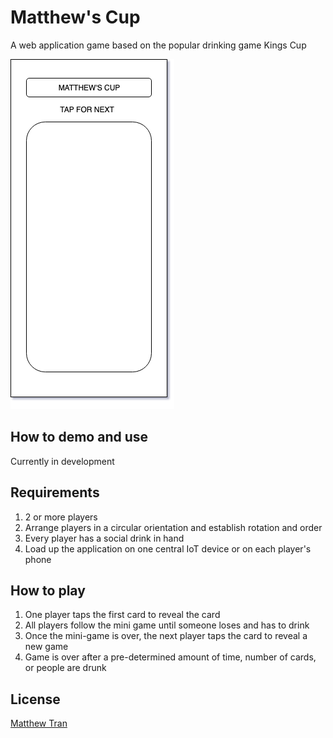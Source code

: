 # Matthew's Cup

A web application game based on the popular drinking game Kings Cup

![wireframe](https://github.com/matthewhaotran/matthewscup/blob/master/drawio/matthewcup_wireframe.png?raw=true)

## How to demo and use

Currently in development

## Requirements

1. 2 or more players
2. Arrange players in a circular orientation and establish rotation and order
3. Every player has a social drink in hand
4. Load up the application on one central IoT device or on each player's phone

## How to play
1. One player taps the first card to reveal the card
2. All players follow the mini game until someone loses and has to drink
3. Once the mini-game is over, the next player taps the card to reveal a new game
4. Game is over after a pre-determined amount of time, number of cards, or people are drunk

## License
[Matthew Tran](https://matthewhaotran.github.io)